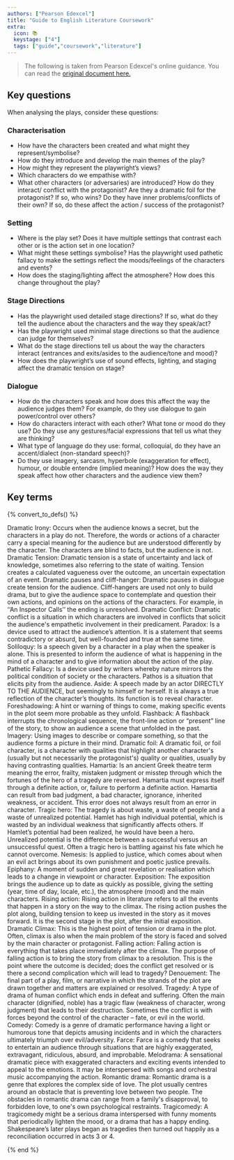 ```yaml
---
authors: ["Pearson Edexcel"]
title: "Guide to English Literature Coursework"
extra:
  icon: 📚
  keystage: ["4"]
  tags: ["guide","coursework","literature"]
---
```


<!-- toc -->

> [](aside-note) The following is taken from Pearson Edexcel's online guidance. You can read the [original document here.](https://qualifications.pearson.com/content/dam/pdf/International%20GCSE/English%20Literature/2016/Teaching%20and%20learning%20materials/support-for-writing-about-drama-as-drama-with-an-inspector-calls-examples.pdf)

## Key questions

When analysing the plays, consider these questions:

### Characterisation
- How have the characters been created and what might they represent/symbolise? 
- How do they introduce and develop the main themes of the play?
- How might they represent the playwright’s views?
- Which characters do we empathise with?
- What other characters (or adversaries) are introduced? How do they interact/ conflict with the protagonist? Are they a dramatic foil for the protagonist? If so, who wins? Do they have inner problems/conflicts of their own? If so, do these affect the action / success of the protagonist?

### Setting
- Where is the play set? Does it have multiple settings that contrast each other or is the action set in one location?
- What might these settings symbolise? Has the playwright used pathetic fallacy to make the settings reflect the moods/feelings of the characters and events?
- How does the staging/lighting affect the atmosphere? How does this change throughout the play?

### Stage Directions
- Has the playwright used detailed stage directions? If so, what do they tell the audience about the characters and the way they speak/act?
- Has the playwright used minimal stage directions so that the audience can judge for themselves?
- What do the stage directions tell us about the way the characters interact (entrances and exits/asides to the audience/tone and mood)?
- How does the playwright’s use of sound effects, lighting, and staging affect the dramatic tension on stage?

### Dialogue
- How do the characters speak and how does this affect the way the audience judges them? For example, do they use dialogue to gain power/control over others?
- How do characters interact with each other? What tone or mood do they use? Do they use any gestures/facial expressions that tell us what they are thinking?
- What type of language do they use: formal, colloquial, do they have an accent/dialect (non-standard speech)?
- Do they use imagery, sarcasm, hyperbole (exaggeration for effect), humour, or double entendre (implied meaning)? How does the way they speak affect how other characters and the audience view them?


## Key terms

{% convert_to_defs() %}

Dramatic Irony: Occurs when the audience knows a secret, but the characters in a play do not. Therefore, the words or actions of a character carry a special meaning for the audience but are understood differently by the character. The characters are blind to facts, but the audience is not.
Dramatic Tension: Dramatic tension is a state of uncertainty and lack of knowledge, sometimes also referring to the state of waiting. Tension creates a calculated vagueness over the outcome, an uncertain expectation of an event.
Dramatic pauses and cliff-hanger: Dramatic pauses in dialogue create tension for the audience. Cliff-hangers are used not only to build drama, but to give the audience space to contemplate and question their own actions, and opinions on the actions of the characters. For example, in ‘‘An Inspector Calls’’ the ending is unresolved.
Dramatic Conflict: Dramatic conflict is a situation in which characters are involved in conflicts that solicit the audience's empathetic involvement in their predicament.
Paradox: Is a device used to attract the audience’s attention. It is a statement that seems contradictory or absurd, but well-founded and true at the same time.
Soliloquy: Is a speech given by a character in a play when the speaker is alone. This is presented to inform the audience of what is happening in the mind of a character and to give information about the action of the play.
Pathetic Fallacy: Is a device used by writers whereby nature mirrors the political condition of society or the characters. Pathos is a situation that elicits pity from the audience.
Aside: A speech made by an actor DIRECTLY TO THE AUDIENCE, but seemingly to himself or herself. It is always a true reflection of the character’s thoughts. Its function is to reveal character.
Foreshadowing: A hint or warning of things to come, making specific events in the plot seem more probable as they unfold.
Flashback: A flashback interrupts the chronological sequence, the front-line action or “present” line of the story, to show an audience a scene that unfolded in the past.
Imagery: Using images to describe or compare something, so that the audience forms a picture in their mind.
Dramatic foil: A dramatic foil, or foil character, is a character with qualities that highlight another character's (usually but not necessarily the protagonist's) quality or qualities, usually by having contrasting qualities.
Hamartia: Is an ancient Greek theatre term meaning the error, frailty, mistaken judgment or misstep through which the fortunes of the hero of a tragedy are reversed. Hamartia must express itself through a definite action, or, failure to perform a definite action. Hamartia can result from bad judgment, a bad character, ignorance, inherited weakness, or accident. This error does not always result from an error in character.
Tragic hero: The tragedy is about waste, a waste of people and a waste of unrealized potential. Hamlet has high individual potential, which is wasted by an individual weakness that significantly affects others. If Hamlet’s potential had been realized, he would have been a hero. Unrealized potential is the difference between a successful versus an unsuccessful quest. Often a tragic hero is battling against his fate which he cannot overcome.
Nemesis: Is applied to justice, which comes about when an evil act brings about its own punishment and poetic justice prevails.
Epiphany: A moment of sudden and great revelation or realisation which leads to a change in viewpoint or character.
Exposition: The exposition brings the audience up to date as quickly as possible, giving the setting (year, time of day, locale, etc.), the atmosphere (mood) and the main characters.
Rising action: Rising action in literature refers to all the events that happen in a story on the way to the climax. The rising action pushes the plot along, building tension to keep us invested in the story as it moves forward. It is the second stage in the plot, after the initial exposition.
Dramatic Climax: This is the highest point of tension or drama in the plot. Often, climax is also when the main problem of the story is faced and solved by the main character or protagonist.
Falling action: Falling action is everything that takes place immediately after the climax. The purpose of falling action is to bring the story from climax to a resolution. This is the point where the outcome is decided; does the conflict get resolved or is there a second complication which will lead to tragedy?
Denouement: The final part of a play, film, or narrative in which the strands of the plot are drawn together and matters are explained or resolved.
Tragedy: A type of drama of human conflict which ends in defeat and suffering. Often the main character (dignified, noble) has a tragic flaw (weakness of character, wrong judgment) that leads to their destruction. Sometimes the conflict is with forces beyond the control of the character – fate, or evil in the world.
Comedy: Comedy is a genre of dramatic performance having a light or humorous tone that depicts amusing incidents and in which the characters ultimately triumph over evil/adversity.
Farce: Farce is a comedy that seeks to entertain an audience through situations that are highly exaggerated, extravagant, ridiculous, absurd, and improbable.
Melodrama: A sensational dramatic piece with exaggerated characters and exciting events intended to appeal to the emotions. It may be interspersed with songs and orchestral music accompanying the action.
Romantic drama: Romantic drama is a genre that explores the complex side of love. The plot usually centres around an obstacle that is preventing love between two people. The obstacles in romantic drama can range from a family's disapproval, to forbidden love, to one's own psychological restraints.
Tragicomedy: A tragicomedy might be a serious drama interspersed with funny moments that periodically lighten the mood, or a drama that has a happy ending. Shakespeare’s later plays began as tragedies then turned out happily as a reconciliation occurred in acts 3 or 4.

{% end %}
